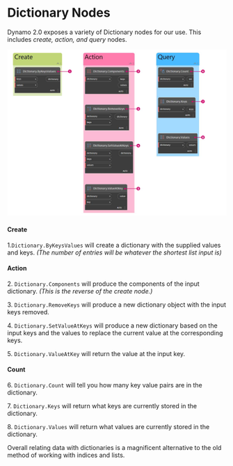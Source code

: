 # Dictionary Nodes

Dynamo 2.0 exposes a variety of Dictionary nodes for our use. This includes _create, action, and query_ nodes.

![](../images/5-5/2/dictionarynodes-nodes.jpg)

#### Create

1.`Dictionary.ByKeysValues` will create a dictionary with the supplied values and keys. _(The number of entries will be whatever the shortest list input is)_

#### Action

2\. `Dictionary.Components` will produce the components of the input dictionary. _(This is the reverse of the create node.)_

3\. `Dictionary.RemoveKeys` will produce a new dictionary object with the input keys removed.

4\. `Dictionary.SetValueAtKeys` will produce a new dictionary based on the input keys and the values to replace the current value at the corresponding keys.

5\. `Dictionary.ValueAtKey` will return the value at the input key.

#### Count

6\. `Dictionary.Count` will tell you how many key value pairs are in the dictionary.

7\. `Dictionary.Keys` will return what keys are currently stored in the dictionary.

8\. `Dictionary.Values` will return what values are currently stored in the dictionary.

Overall relating data with dictionaries is a magnificent alternative to the old method of working with indices and lists.
